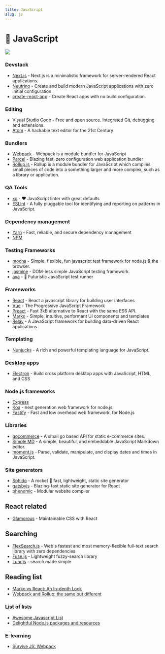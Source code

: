 ```yaml
---
title: JavaScript
slug: js
---
```


# 🥕 JavaScript

<img src="/img/universal-standard.png" class="rounded mx-auto d-block m-3" />

### Devstack

- [Next.js](https://github.com/zeit/next.js) - Next.js is a minimalistic framework for server-rendered React applications.
- [Neutrino](https://github.com/mozilla-neutrino/neutrino-dev) - Create and build modern JavaScript applications with zero initial configuration. 
- [create-react-app](https://github.com/facebookincubator/create-react-app) - Create React apps with no build configuration.

### Editing

- [Visual Studio Code](https://code.visualstudio.com/download) - Free and open source. Integrated Git, debugging and extensions.
- [Atom](https://atom.io/) - A hackable text editor for the 21st Century

### Bundlers

- [Webpack](https://webpack.js.org/) - Webpack is a module bundler for JavaScript 
- [Parcel](https://parceljs.org/) - Blazing fast, zero configuration web application bundler
- [Rollup.js](https://rollupjs.org/) - Rollup is a module bundler for JavaScript which compiles small pieces of code into a something larger and more complex, such as a library or application.

### QA Tools

- [xo](https://github.com/xojs/xo) - ❤️ JavaScript linter with great defaults
- [ESLint](https://github.com/eslint/eslint) - A fully pluggable tool for identifying and reporting on patterns in JavaScript.

### Dependency management

- [Yarn](https://yarnpkg.com/lang/en/) - Fast, reliable, and secure dependency management
- [NPM](https://www.npmjs.com/)

### Testing Frameworks

- [mocha](https://github.com/mochajs/mocha) - Simple, flexible, fun javascript test framework for node.js & the browser.
- [jasmine](https://github.com/jasmine/jasmine) - DOM-less simple JavaScript testing framework.
- [ava](https://github.com/avajs/ava) - 🚀 Futuristic JavaScript test runner

### Frameworks

- [React](https://facebook.github.io/react/) - React a javascript library for building user interfaces
- [Vue](https://vuejs.org/) - The Progressive JavaScript Framework
- [Preact](https://preactjs.com/) - Fast 3kB alternative to React with the same ES6 API.
- [Marko](http://markojs.com/) - Simple, intuitive, performant UI components and templates 
- [Relay](https://facebook.github.io/relay/) - A JavaScript framework for building data-driven React applications

### Templating

- [Nunjucks](https://mozilla.github.io/nunjucks/) - A rich and powerful templating language for JavaScript.

### Desktop apps

- [Electron](https://electron.atom.io/) - Build cross platform desktop apps with JavaScript, HTML, and CSS

### Node.js frameworks

- [Express](https://expressjs.com/)
- [Koa](http://koajs.com/) - next generation web framework for node.js
- [Fastify](https://github.com/fastify/fastify) - Fast and low overhead web framework, for Node.js

### Libraries

- [gocommerce](https://github.com/netlify/gocommerce) - A small go based API for static e-commerce sites.
- [Simple MD](https://github.com/NextStepWebs/simplemde-markdown-editor) - A simple, beautiful, and embeddable JavaScript Markdown editor.
- [moment.js](https://momentjs.com/) - Parse, validate, manipulate, and display dates and times in JavaScript.

### Site generators

- [Sphido](https://sphido.org) - A rocket 🚀 fast, lightweight, static site generator 
- [gatsbyjs](https://www.gatsbyjs.org/) - Blazing-fast static site generator for React
- [phenomic](https://phenomic.io/) - Modular website compiler

## React related

- [Glamorous](https://glamorous.rocks/) - Maintainable CSS with React

## Searching

- [FlexSearch.js](https://github.com/nextapps-de/flexsearch) - Web's fastest and most memory-flexible full-text search library with zero dependencies
- [Fuse.js](https://fusejs.io/) - Lightweight fuzzy-search library
- [Lunr.js](https://lunrjs.com/) - search made simple

## Reading list

- [Marko vs React: An In-depth Look](https://hackernoon.com/marko-vs-react-an-in-depth-look-767de0a5f9a6)
- [Webpack and Rollup: the same but different](https://medium.com/webpack/webpack-and-rollup-the-same-but-different-a41ad427058c)

### List of lists

- [Awesome Javascript List](https://github.com/sorrycc/awesome-javascript)
- [Delightful Node.js packages and resources](https://node.cool)

### E-learning

- [Survive JS: Webpack](https://survivejs.com/webpack)

